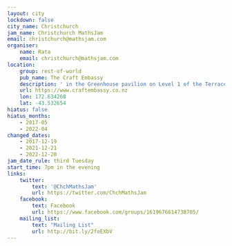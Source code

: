 ```yaml
---
layout: city
lockdown: false
city_name: Christchurch
jam_name: Christchurch MathsJam
email: christchurch@mathsjam.com
organiser:
    name: Rata
    email: christchurch@mathsjam.com
location:
    group: rest-of-world
    pub_name: The Craft Embassy
    description: ' in the Greenhouse pavilion on Level 1 of the Terrace, at 126 Oxford Tce.'
    url: https://www.craftembassy.co.nz
    lon: 172.634268
    lat: -43.532654
hiatus: false
hiatus_months:
    - 2017-05
    - 2022-04
changed_dates:
    - 2017-12-19
    - 2021-12-21
    - 2022-12-20
jam_date_rule: third Tuesday
start_time: 7pm in the evening
links:
    twitter:
        text: '@ChchMathsJam'
        url: https://twitter.com/ChchMathsJam
    facebook:
        text: Facebook
        url: https://www.facebook.com/groups/1619676614738705/
    mailing_list:
        text: "Mailing List"
        url: http://bit.ly/2foEXbV
---
```



